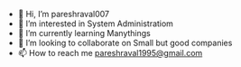 - 👋 Hi, I’m pareshraval007
- 👀 I’m interested in System Administratiom
- 🌱 I’m currently learning Manythings
- 💞️ I’m looking to collaborate on Small but good companies
- 📫 How to reach me pareshraval1995@gmail.com

<!---
pareshraval007/pareshraval007 is a ✨ special ✨ repository because its `README.md` (this file) appears on your GitHub profile.
You can click the Preview link to take a look at your changes.
--->

